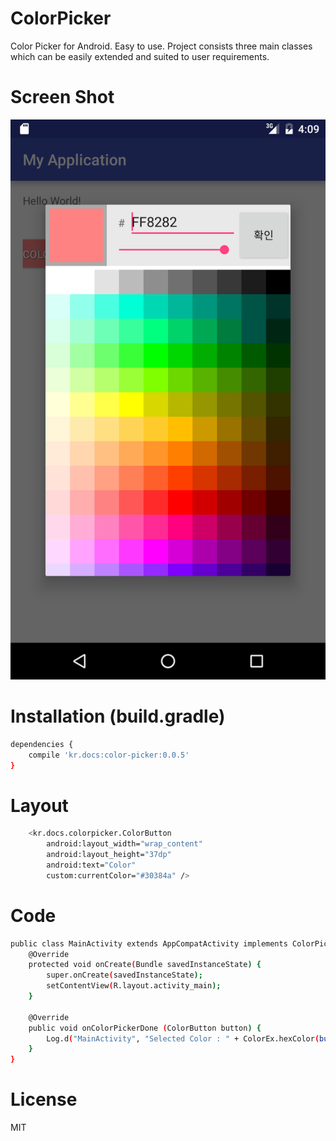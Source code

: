 # ColorPicker
Color Picker for Android.
Easy to use. 
Project consists three main classes which can be easily extended and suited to user requirements.


# Screen Shot
<p align="center" >
<img src="https://github.com/ShockUtility/ColorPicker/blob/master/Screenshot.png">
</p>

# Installation (build.gradle)
```sh
dependencies {
    compile 'kr.docs:color-picker:0.0.5'
}
```

# Layout
```sh
    <kr.docs.colorpicker.ColorButton
        android:layout_width="wrap_content"
        android:layout_height="37dp"
        android:text="Color" 
        custom:currentColor="#30384a" />
```

# Code
```sh
public class MainActivity extends AppCompatActivity implements ColorPickerFragment.ColorPickerListener {
    @Override
    protected void onCreate(Bundle savedInstanceState) {
        super.onCreate(savedInstanceState);
        setContentView(R.layout.activity_main);
    }

    @Override
    public void onColorPickerDone (ColorButton button) {
        Log.d("MainActivity", "Selected Color : " + ColorEx.hexColor(button.getCurrentColor()));
    }
}
```

# License
MIT
